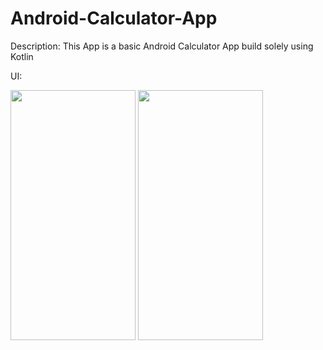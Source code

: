 # Android-Calculator-App

Description:
This App is a basic Android Calculator App build solely using Kotlin

UI:

<img src="https://user-images.githubusercontent.com/53905865/219793141-4e01bdbb-84fa-4c09-858b-dc49afe72151.png" data-canonical-src="https://user-images.githubusercontent.com/53905865/219793141-4e01bdbb-84fa-4c09-858b-dc49afe72151.png" width="200" height="400" />

<img src="https://user-images.githubusercontent.com/53905865/219793656-2ea06785-8857-4fed-873f-6c184d9167ae.png" width="200" height="400" />
